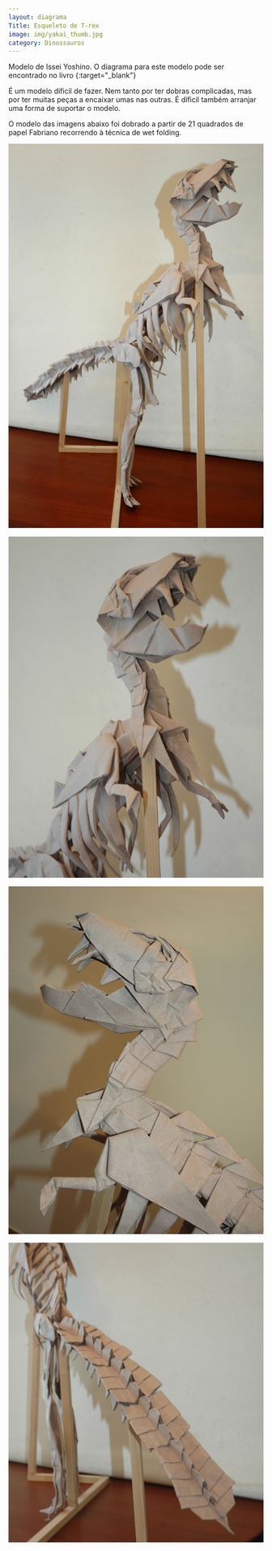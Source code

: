 ```yaml
---
layout: diagrama
Title: Esqueleto de T-rex
image: img/yakai_thumb.jpg
category: Dinossauros
---
```


Modelo de Issei Yoshino. O diagrama para este modelo pode ser encontrado no livro [](https://www.amazon.co.uk/Origami-Skeleton-Tyrannosaurus-Issei-Yoshino/dp/0973000902/ref=as_li_ss_tl?s=books&ie=UTF8&qid=1522501254&sr=1-1&keywords=Issei+Yoshino&dpID=5152RYRD65L&preST=_SX218_BO1,204,203,200_QL40_&dpSrc=srch&linkCode=ll1&tag=dobrarpapel-21&linkId=b01a09a18ddb10225178746e44eb14eb){:target="_blank"}

É um modelo dificil de fazer. Nem tanto por ter dobras complicadas, mas por ter muitas peças a encaixar umas nas outras. É díficil também arranjar uma forma de suportar o modelo.

O modelo das imagens abaixo foi dobrado a partir de 21 quadrados de papel Fabriano recorrendo à técnica de wet folding.

![T-rex](../img/yakai.jpg)

![T-rex](../img/yakai2.jpg)

![T-rex](../img/yakai3.jpg)

![T-rex](../img/yakai4.jpg)